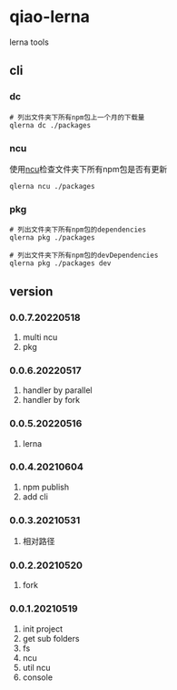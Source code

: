# qiao-lerna
lerna tools

## cli
### dc
```shell
# 列出文件夹下所有npm包上一个月的下载量
qlerna dc ./packages
```

### ncu
使用[ncu](https://www.npmjs.com/package/npm-check-updates)检查文件夹下所有npm包是否有更新
```shell
qlerna ncu ./packages
```

### pkg
```shell
# 列出文件夹下所有npm包的dependencies
qlerna pkg ./packages

# 列出文件夹下所有npm包的devDependencies
qlerna pkg ./packages dev
```

## version
### 0.0.7.20220518
1. multi ncu
2. pkg

### 0.0.6.20220517
1. handler by parallel
2. handler by fork

### 0.0.5.20220516
1. lerna

### 0.0.4.20210604
1. npm publish
2. add cli

### 0.0.3.20210531
1. 相对路径

### 0.0.2.20210520
1. fork

### 0.0.1.20210519
1. init project
2. get sub folders
3. fs
4. ncu
5. util ncu
6. console